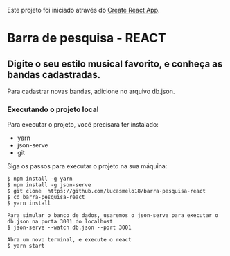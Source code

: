 Este projeto foi iniciado através do [Create React App](https://github.com/facebook/create-react-app).


# Barra de pesquisa - REACT

Digite o seu estilo musical favorito, e conheça as bandas cadastradas.
---
Para cadastrar novas bandas, adicione no arquivo db.json.

### Executando o projeto local

Para executar o projeto, você precisará ter instalado:
* yarn
* json-serve
* git

Siga os passos para executar o projeto na sua máquina:
~~~
$ npm install -g yarn
$ npm install -g json-serve
$ git clone  https://github.com/lucasmelo18/barra-pesquisa-react
$ cd barra-pesquisa-react
$ yarn install

Para simular o banco de dados, usaremos o json-serve para executar o db.json na porta 3001 do localhost
$ json-serve --watch db.json --port 3001

Abra um novo terminal, e execute o react
$ yarn start
~~~